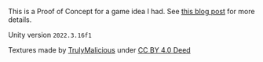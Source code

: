 This is a Proof of Concept for a game idea I had. See [this blog post](https://friendly-banana.github.io/2024/03/03/balanced-a-real-time-strategy-prototype/) for more details.

Unity version `2022.3.16f1`

Textures made by [TrulyMalicious](https://trulymalicious.itch.io/) under [CC BY 4.0 Deed](https://creativecommons.org/licenses/by/4.0/)
